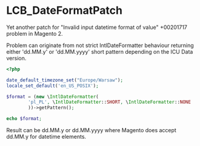 # LCB_DateFormatPatch

Yet another patch for "Invalid input datetime format of value" +00201717  problem in Magento 2.  

Problem can originate from not strict IntlDateFormatter behaviour returning either 'dd.MM.y' or 'dd.MM.yyyy' short pattern depending on the ICU Data version.  

```php
<?php

date_default_timezone_set("Europe/Warsaw");
locale_set_default('en_US_POSIX');

$format = (new \IntlDateFormatter(
        'pl_PL', \IntlDateFormatter::SHORT, \IntlDateFormatter::NONE
        ))->getPattern();

echo $format;
```

Result can be dd.MM.y or dd.MM.yyyy where Magento does accept dd.MM.y for datetime elements.  
